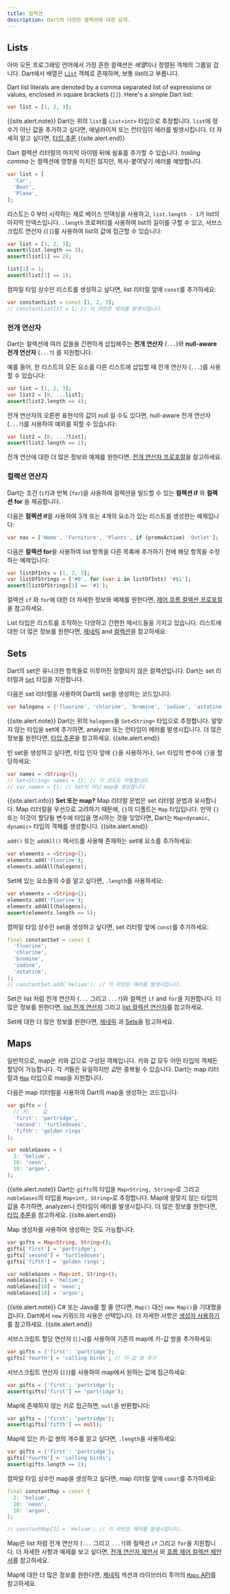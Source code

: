 ```yaml
---
title: 컬렉션
description: Dart의 다양한 컬렉션에 대한 요약.
---
```


## Lists

아마 모든 프로그래밍 언어에서 가장 흔한 컬렉션은 *배열*이나 정렬된 객체의 그룹일 겁니다.
Dart에서 배열은 [`List`][] 객체로 존재하며, 보통 *list*라고 부릅니다.

Dart list literals are denoted by
a comma separated list of expressions or values,
enclosed in square brackets (`[]`).
Here's a simple Dart list:

<?code-excerpt "misc/lib/language_tour/built_in_types.dart (list-literal)"?>
```dart
var list = [1, 2, 3];
```

{{site.alert.note}}
  Dart는 위의 `list`를 `List<int>` 타입으로 추정합니다. `list`에 정수가 아닌 값을
  추가하고 싶다면, 애널라이저 또는 런타임이 에러를 발생시킵니다. 더 자세히 알고 싶다면,
  [타입 추론][type inference]
{{site.alert.end}}

<a name="trailing-comma"></a>
Dart 컬렉션 리터럴의 마지막 아이템 뒤에 쉼표를 추가할 수 있습니다.
_trailing comma_ 는 컬렉션에 영향을 미치진 않지만,
복사-붙여넣기 에러를 예방합니다.

<?code-excerpt "misc/lib/language_tour/built_in_types.dart (trailing-commas)"?>
```dart
var list = [
  'Car',
  'Boat',
  'Plane',
];
```

리스트는 0 부터 시작하는 제로 베이스 인덱싱을 사용하고,
`list.length - 1`가 list의 마지막 인덱스입니다.
`.length` 프로퍼티를 사용하여 list의 길이를 구할 수 있고,
서브스크립트 연산자 (`[]`)를 사용하여 list의 값에 접근할 수 있습니다:

<?code-excerpt "misc/test/language_tour/built_in_types_test.dart (list-indexing)"?>
```dart
var list = [1, 2, 3];
assert(list.length == 3);
assert(list[1] == 2);

list[1] = 1;
assert(list[1] == 1);
```

컴파일 타임 상수인 리스트를 생성하고 싶다면,
list 리터럴 앞에 `const`를 추가하세요:

<?code-excerpt "misc/lib/language_tour/built_in_types.dart (const-list)"?>
```dart
var constantList = const [1, 2, 3];
// constantList[1] = 1; // 이 라인은 에러를 발생시킵니다.
```

### 전개 연산자

Dart는 컬렉션에 여러 값들을 간편하게 삽입해주는
**전개 연산자** (`...`)와 **null-aware 전개 연산자** (`...?`)
를 지원합니다.

예를 들어, 한 리스트의 모든 요소를 다른 리스트에 삽입할 때
전개 연산자 (`...`)를 사용할 수 있습니다:

<?code-excerpt "misc/test/language_tour/built_in_types_test.dart (list-spread)"?>
```dart
var list = [1, 2, 3];
var list2 = [0, ...list];
assert(list2.length == 4);
```

전개 연산자의 오른편 표현식의 값이 null 일 수도 있다면,
null-aware 전개 연산자 (`...?`)를 사용하여 예외를 피할 수 있습니다:


<?code-excerpt "misc/test/language_tour/built_in_types_test.dart (list-null-spread)"?>
```dart
var list2 = [0, ...?list];
assert(list2.length == 1);
```

전개 연산에 대한 더 많은 정보와 예제를 원한다면,
[전개 연산자 프로포절][spread proposal]을 참고하세요.

### 컬렉션 연산자

Dart는 조건 (`if`)과 반복 (`for`)을 사용하여
컬렉션을 빌드할 수 있는 **컬렉션 if** 와 **컬렉션 for**
을 제공합니다.

다음은 **컬렉션 if**를 사용하여 3개 또는 4개의 요소가 있는 리스트를 생성한는 예제입니다:

<?code-excerpt "misc/test/language_tour/built_in_types_test.dart (list-if)"?>
```dart
var nav = ['Home', 'Furniture', 'Plants', if (promoActive) 'Outlet'];
```

다음은 **컬렉션 for**을 사용하여 list 항목을
다른 목록에 추가하기 전에 해당 항목을 수정하는 예제입니다:

<?code-excerpt "misc/test/language_tour/built_in_types_test.dart (list-for)"?>
```dart
var listOfInts = [1, 2, 3];
var listOfStrings = ['#0', for (var i in listOfInts) '#$i'];
assert(listOfStrings[1] == '#1');
```

컬렉션 `if` 와 `for`에 대한 더 자세한 정보와 예제를 원한다면,
[제어 흐름 컬렉션 프로포절][collections proposal]을 참고하세요.

List 타입은 리스트를 조작하는 다양하고 간편한 메서드들을 가지고 있습니다.
리스트에 대한 더 많은 정보를 원한다면, [제네릭][generics] and
[컬렉션](/guides/libraries/library-tour#컬렉션)을 참고하세요.


## Sets

Dart의 set은 유니크한 항목들로 이루어진 정렬되지 않은 컬렉션입니다.
Dart는 set 리터럴과 [`Set`][] 타입을 지원합니다.

다음은 set 리터럴을 사용하여 Dart의 set을 생성하는 코드입니다:

<?code-excerpt "misc/lib/language_tour/built_in_types.dart (set-literal)"?>
```dart
var halogens = {'fluorine', 'chlorine', 'bromine', 'iodine', 'astatine'};
```

{{site.alert.note}}
  Dart는 위의 `halogens`을 `Set<String>` 타입으로 추정합니다. 알맞지 않는 타입을
  set에 추가하면, analyzer 또는 런타임이 에러를 발생시킵니다.
  더 많은 정보를 원한다면,
  [타입 추론](/guides/language/type-system#타입-추론)을
  참고하세요.
{{site.alert.end}}

빈 set을 생성하고 싶다면, 타입 인자 앞에 `{}`을 사용하거나,
`Set` 타입의 변수에 `{}`을 할당하세요:

<?code-excerpt "misc/lib/language_tour/built_in_types.dart (set-vs-map)"?>
```dart
var names = <String>{};
// Set<String> names = {}; // 이 코드도 작동합니다.
// var names = {}; // Set이 아닌 map을 생성합니다.
```

{{site.alert.info}}
  **Set 또는 map?** Map 리터럴 문법은 set 리터럴 문법과 유사합니다.
  Map 리터럴을 우선으로 고려하기 때문에, `{}`의 디폴트는 `Map` 타입입니다.
  만약 `{}` 또는 이것이 할당될 변수에 타입을 명시하는 것을 잊었다면,
  Dart는 `Map<dynamic, dynamic>` 타입의 객체를 생성합니다. 
{{site.alert.end}}

`add()` 또는 `addAll()` 메서드를 사용해 존재하는 set에 요소를 추가하세요:

<?code-excerpt "misc/lib/language_tour/built_in_types.dart (set-add-items)"?>
```dart
var elements = <String>{};
elements.add('fluorine');
elements.addAll(halogens);
```

Set에 있는 요소들의 수를 알고 싶다면, `.length`를 사용하세요:

<?code-excerpt "misc/test/language_tour/built_in_types_test.dart (set-length)"?>
```dart
var elements = <String>{};
elements.add('fluorine');
elements.addAll(halogens);
assert(elements.length == 5);
```

컴파일 타임 상수인 set을 생성하고 싶다면,
set 리터럴 앞에 `const`를 추가하세요:

<?code-excerpt "misc/lib/language_tour/built_in_types.dart (const-set)"?>
```dart
final constantSet = const {
  'fluorine',
  'chlorine',
  'bromine',
  'iodine',
  'astatine',
};
// constantSet.add('helium'); // 이 라인은 에러를 발생시킵니다.
```

Set은 list 처럼 전개 연산자 (`...` 그리고 `...?`)와
컬렉션 `if` and `for`을 지원합니다.
더 많은 정보를 원한다면,
[list 전개 연산자](#전개-연산자) 그리고
[list 컬렉션 연산자](#컬렉션-연산자)를 참고하세요.

Set에 대한 더 많은 정보를 원한다면,
[제네릭](/language/generics) 과
[Sets](/guides/libraries/library-tour#sets)을 참고하세요.

## Maps

일반적으로, map은 키와 값으로 구성된 객체입니다.
키와 값 모두 어떤 타입의 객체든 할당이 가능합니다.
각 *키*들은 유일하지만 *값*은 중복될 수 있습니다.
Dart는 map 리터럴과 [`Map`][] 타입으로 map을 지원합니다.

다음은 map 리터럴을 사용하여 Dart의 map을 생성하는 코드입니다:

<?code-excerpt "misc/lib/language_tour/built_in_types.dart (map-literal)"?>
```dart
var gifts = {
  // 키:    값
  'first': 'partridge',
  'second': 'turtledoves',
  'fifth': 'golden rings'
};

var nobleGases = {
  2: 'helium',
  10: 'neon',
  18: 'argon',
};
```

{{site.alert.note}}
  Dart는 `gifts`의 타입을 `Map<String, String>`로 그리고
  `nobleGases`의 타입을 `Map<int, String>`로 추정합니다.
  Map에 알맞지 않는 타입의 값을 추가하면, analyzer나 런타임이
  에러를 발생시킵니다. 더 많은 정보를 원한다면,
  [타입 추론][type inference]을 참고하세요.
{{site.alert.end}}

Map 생성자를 사용하여 생성하는 것도 가능합니다:

<?code-excerpt "misc/lib/language_tour/built_in_types.dart (map-constructor)"?>
```dart
var gifts = Map<String, String>();
gifts['first'] = 'partridge';
gifts['second'] = 'turtledoves';
gifts['fifth'] = 'golden rings';

var nobleGases = Map<int, String>();
nobleGases[2] = 'helium';
nobleGases[10] = 'neon';
nobleGases[18] = 'argon';
```

{{site.alert.note}}
  C# 또는 Java를 할 줄 안다면, `Map()` 대신 `new Map()`을
  기대했을 겁니다. Dart에서 `new` 키워드의 사용은 선택입니다.
  더 자세한 사항은 [생성자 사용하기][Using constructors]를 참고하세요.
{{site.alert.end}}

서브스크립트 할당 연산자 (`[]=`)를 사용하여
기존의 map에 키-값 쌍을 추가하세요:

<?code-excerpt "misc/lib/language_tour/built_in_types.dart (map-add-item)"?>
```dart
var gifts = {'first': 'partridge'};
gifts['fourth'] = 'calling birds'; // 키-값 쌍 추가
```

서브스크립트 연산자 (`[]`)를 사용하여 map에서 원하는 값에 접근하세요:

<?code-excerpt "misc/test/language_tour/built_in_types_test.dart (map-retrieve-item)"?>
```dart
var gifts = {'first': 'partridge'};
assert(gifts['first'] == 'partridge');
```

Map에 존재하지 않는 키로 접근하면, `null`을 반환합니다:

<?code-excerpt "misc/test/language_tour/built_in_types_test.dart (map-missing-key)"?>
```dart
var gifts = {'first': 'partridge'};
assert(gifts['fifth'] == null);
```

Map에 있는 키-값 쌍의 개수를 알고 싶다면, `.length`을 사용하세요:

<?code-excerpt "misc/test/language_tour/built_in_types_test.dart (map-length)"?>
```dart
var gifts = {'first': 'partridge'};
gifts['fourth'] = 'calling birds';
assert(gifts.length == 2);
```

컴파일 타임 상수인 map을 생성하고 싶다면,
map 리터럴 앞에 `const`를 추가하세요:

<?code-excerpt "misc/lib/language_tour/built_in_types.dart (const-map)"?>
```dart
final constantMap = const {
  2: 'helium',
  10: 'neon',
  18: 'argon',
};

// constantMap[2] = 'Helium'; // 이 라인은 에러를 발생시킵니다.
```

Map은 list 처럼 전개 연산자 (`...` 그리고 `...?`)와
컬렉션 `if` 그리고 `for`을 지원합니다.
더 자세한 사항과 예제를 보고 싶다면,
[전개 연산자 제안서][spread proposal] 와
[흐름 제어 컬렉션 제안서][collections proposal]를 참고하세요.

Map에 대한 더 많은 정보를 원한다면,
[제네릭][generics] 섹션과
라이브러리 투어의
[`Maps` API](/guides/libraries/library-tour#maps)를
참고하세요.

[type inference]: /language/type-system#타입-추론
[`List`]: {{site.dart-api}}/{{site.data.pkg-vers.SDK.channel}}/dart-core/List-class.html
[`Map`]: {{site.dart-api}}/{{site.data.pkg-vers.SDK.channel}}/dart-core/Map-class.html
[Using constructors]: /language/classes#생성자-사용하기
[collections proposal]: https://github.com/dart-lang/language/blob/master/accepted/2.3/control-flow-collections/feature-specification.md
[spread proposal]: https://github.com/dart-lang/language/blob/master/accepted/2.3/spread-collections/feature-specification.md
[generics]: /language/generics
[`Set`]: {{site.dart-api}}/{{site.data.pkg-vers.SDK.channel}}/dart-core/Set-class.html

